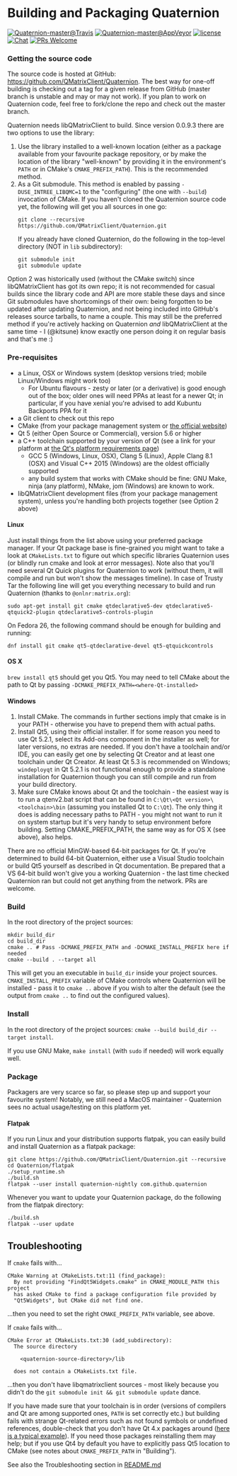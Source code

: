 # Building and Packaging Quaternion

[![Quaternion-master@Travis](https://img.shields.io/travis/QMatrixClient/Quaternion/master.svg)](https://travis-ci.org/QMatrixClient/Quaternion/branches)
[![Quaternion-master@AppVeyor](https://img.shields.io/appveyor/ci/QMatrixClient/quaternion/master.svg?logo=appveyor)](https://ci.appveyor.com/project/QMatrixClient/quaternion)
[![license](https://img.shields.io/github/license/QMatrixClient/quaternion.svg)](https://github.com/QMatrixClient/quaternion/blob/master/COPYING)
[![Chat](https://img.shields.io/badge/chat-%23quaternion-blue.svg)](https://matrix.to/#/#quaternion:matrix.org)
[![PRs Welcome](https://img.shields.io/badge/PRs-welcome-brightgreen.svg?style=flat-square)](http://makeapullrequest.com)


### Getting the source code

The source code is hosted at GitHub: https://github.com/QMatrixClient/Quaternion. The best way for one-off building is checking out a tag for a given release from GitHub (master branch is unstable and may or may not work). If you plan to work on Quaternion code, feel free to fork/clone the repo and check out the master branch.

Quaternion needs libQMatrixClient to build. Since version 0.0.9.3 there are two
options to use the library:
1. Use the library installed to a well-known location (either as a package
   available from your favourite package repository, or by make the location
   of the library "well-known" by providing it in the environment's `PATH` or
   in CMake's `CMAKE_PREFIX_PATH`). This is the recommended method.
2. As a Git submodule. This method is enabled by passing `-DUSE_INTREE_LIBQMC=1`
   to the "configuring" (the one with `--build`) invocation of CMake. If you
   haven't cloned the Quaternion source code yet, the following will get you
   all sources in one go:
   ```
   git clone --recursive https://github.com/QMatrixClient/Quaternion.git
   ```
   If you already have cloned Quaternion, do the following in the top-level directory (NOT in `lib` subdirectory):
   ```
   git submodule init
   git submodule update
   ```

Option 2 was historically used (without the CMake switch) since libQMatrixClient
has got its own repo; it is not recommended for casual builds since the library
code and API are more stable these days and since Git submodules have
shortcomings of their own: being forgotten to be updated after updating
Quaternion, and not being included into GitHub's releases source tarballs,
to name a couple. This may still be the preferred method if you're actively
hacking on Quaternion _and_ libQMatrixClient at the same time - I (@kitsune)
know exactly one person doing it on regular basis and that's me :)

### Pre-requisites
- a Linux, OSX or Windows system (desktop versions tried; mobile Linux/Windows might work too)
  - For Ubuntu flavours - zesty or later (or a derivative) is good enough out of the box; older ones will need PPAs at least for a newer Qt; in particular, if you have xenial you're advised to add Kubuntu Backports PPA for it
- a Git client to check out this repo
- CMake (from your package management system or [the official website](https://cmake.org/download/))
- Qt 5 (either Open Source or Commercial), version 5.6 or higher
- a C++ toolchain supported by your version of Qt (see a link for your platform at [the Qt's platform requirements page](http://doc.qt.io/qt-5/gettingstarted.html#platform-requirements))
  - GCC 5 (Windows, Linux, OSX), Clang 5 (Linux), Apple Clang 8.1 (OSX) and Visual C++ 2015 (Windows) are the oldest officially supported
  - any build system that works with CMake should be fine: GNU Make, ninja (any platform), NMake, jom (Windows) are known to work.
- libQMatrixClient development files (from your package management system),
  unless you're handling both projects together (see Option 2 above)

#### Linux
Just install things from the list above using your preferred package manager. If your Qt package base is fine-grained you might want to take a look at `CMakeLists.txt` to figure out which specific libraries Quaternion uses (or blindly run cmake and look at error messages). Note also that you'll need several Qt Quick plugins for Quaternion to work (without them, it will compile and run but won't show the messages timeline). In case of Trusty Tar the following line will get you everything necessary to build and run Quaternion (thanks to `@onlnr:matrix.org`):
```
sudo apt-get install git cmake qtdeclarative5-dev qtdeclarative5-qtquick2-plugin qtdeclarative5-controls-plugin
```
On Fedora 26, the following command should be enough for building and running:
```
dnf install git cmake qt5-qtdeclarative-devel qt5-qtquickcontrols
```

#### OS X
`brew install qt5` should get you Qt5. You may need to tell CMake about the path to Qt by passing `-DCMAKE_PREFIX_PATH=<where-Qt-installed>`

#### Windows
1. Install CMake. The commands in further sections imply that cmake is in your PATH - otherwise you have to prepend them with actual paths.
1. Install Qt5, using their official installer. If for some reason you need to use Qt 5.2.1, select its Add-ons component in the installer as well; for later versions, no extras are needed. If you don't have a toolchain and/or IDE, you can easily get one by selecting Qt Creator and at least one toolchain under Qt Creator. At least Qt 5.3 is recommended on Windows; `windeployqt` in Qt 5.2.1 is not functional enough to provide a standalone installation for Quaternion though you can still compile and run from your build directory.
1. Make sure CMake knows about Qt and the toolchain - the easiest way is to run a qtenv2.bat script that can be found in `C:\Qt\<Qt version>\<toolchain>\bin` (assuming you installed Qt to `C:\Qt`). The only thing it does is adding necessary paths to PATH - you might not want to run it on system startup but it's very handy to setup environment before building. Setting CMAKE_PREFIX_PATH, the same way as for OS X (see above), also helps.

There are no official MinGW-based 64-bit packages for Qt. If you're determined to build 64-bit Quaternion, either use a Visual Studio toolchain or build Qt5 yourself as described in Qt documentation. Be prepared that a VS 64-bit build won't give you a working Quaternion - the last time checked Quaternion ran but could not get anything from the network. PRs are welcome.

### Build
In the root directory of the project sources:
```
mkdir build_dir
cd build_dir
cmake .. # Pass -DCMAKE_PREFIX_PATH and -DCMAKE_INSTALL_PREFIX here if needed
cmake --build . --target all
```
This will get you an executable in `build_dir` inside your project sources. `CMAKE_INSTALL_PREFIX` variable of CMake controls where Quaternion will be installed - pass it to `cmake ..` above if you wish to alter the default (see the output from `cmake ..` to find out the configured values).


### Install
In the root directory of the project sources: `cmake --build build_dir --target install`.

If you use GNU Make, `make install` (with `sudo` if needed) will work equally well.

### Package
Packagers are very scarce so far, so please step up and support your favourite system! Notably, we still need a MacOS maintainer - Quaternion sees no actual usage/testing on this platform yet.

#### Flatpak
If you run Linux and your distribution supports flatpak, you can easily build and install Quaternion as a flatpak package:

```
git clone https://github.com/QMatrixClient/Quaternion.git --recursive
cd Quaternion/flatpak
./setup_runtime.sh
./build.sh
flatpak --user install quaternion-nightly com.github.quaternion
```
Whenever you want to update your Quaternion package, do the following from the flatpak directory:

```
./build.sh
flatpak --user update
```

## Troubleshooting

If `cmake` fails with...
```
CMake Warning at CMakeLists.txt:11 (find_package):
  By not providing "FindQt5Widgets.cmake" in CMAKE_MODULE_PATH this project
  has asked CMake to find a package configuration file provided by
  "Qt5Widgets", but CMake did not find one.
```
...then you need to set the right `CMAKE_PREFIX_PATH` variable, see above.

If `cmake` fails with...
```
CMake Error at CMakeLists.txt:30 (add_subdirectory):
  The source directory

    <quaternion-source-directory>/lib

  does not contain a CMakeLists.txt file.
```
...then you don't have libqmatrixclient sources - most likely because you didn't do the `git submodule init && git submodule update` dance.

If you have made sure that your toolchain is in order (versions of compilers and Qt are among supported ones, `PATH` is set correctly etc.) but building fails with strange Qt-related errors such as not found symbols or undefined references, double-check that you don't have Qt 4.x packages around ([here is a typical example](https://github.com/QMatrixClient/Quaternion/issues/185)). If you need those packages reinstalling them may help; but if you use Qt4 by default you have to explicitly pass Qt5 location to CMake (see notes about `CMAKE_PREFIX_PATH` in "Building").

See also the Troubleshooting section in [README.md](./README.md)
